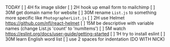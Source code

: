 TODAY
[ ] 4H fix image slider
[ ] 2H hook up email form to mailchimp
[ ] 30M get domain name for website
[ ] 30M rename `List.js` to something more specific like `PhotographerList.js`
[ ] 2H use Helmet https://github.com/nfl/react-helmet
[ ] 15M be descriptive with variable names (change List.js 'count' to 'numItems')
[ ] 5M watch https://eslint.org/docs/user-guide/getting-started
[ ] 1H try to install eslint
[ ] 30M learn English word list
[ ] use 2 spaces for indentation (DO WITH NICK)
